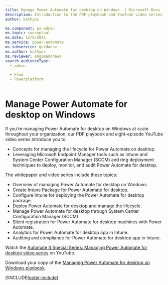 ```yaml
---
title: Manage Power Automate for desktop on Windows  | Microsoft Docs
description: Introduction to the PDF playbook and YouTube video series for managing Power Automate for desktop on Windows at scale throughout your organization.
author: kathyos

ms.component: pa-admin
ms.topic: conceptual
ms.date: 12/6/2021
ms.service: power-automate
ms.subservice: guidance
ms.author: kathyos
ms.reviewer: angieandrews
search.audienceType: 
  - admin

  - Flow
  - Powerplatform
---
```

# Manage Power Automate for desktop on Windows

If you’re managing Power Automate for desktop on Windows at scale throughout your organization, our PDF playbook and eight-episode YouTube video series introduce you to:

- Concepts for managing the lifecycle for Power Automate on desktop.
- Leveraging Microsoft Endpoint Manager tools such as Intune and System Center Configuration Manager (SCCM) and ring deployment techniques to deploy, monitor, and audit Power Automate for desktop.

The whitepaper and video series include these topics:

- Overview of managing Power Automate for desktop on Windows.
- Create Intune Package for Power Automate for desktop.
- Configure Intune for deploying the Power Automate for desktop package.
- Deploy Power Automate for desktop and manage the lifecycle.
- Manage Power Automate for desktop through System Center Configuration Manager (SCCM).
- Silent registration for Power Automate for desktop machines with Power Automate.
- Analytics for Power Automate for desktop app in Intune.
- Auditing and compliance for Power Automate for desktop app in Intune.

Watch the [Automate It Special Series: Managing Power Automate for desktop video series](https://aka.ms/padonwindowspnpvideo)  on YouTube.

Download your copy of the [Managing Power Automate for desktop on Windows playbook](https://aka.ms/padonwindowspnpdoc).


[!INCLUDE[footer-include](../../includes/footer-banner.md)]
